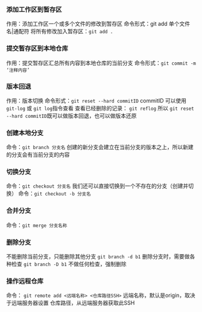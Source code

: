 ### 添加工作区到暂存区
作用：添加工作区一个或多个文件的修改到暂存区
命令形式：git add 单个文件名|通配符
将所有修改加入暂存区：`git add .`
### 提交暂存区到本地仓库
作用：提交暂存区汇总所有内容到本地仓库的当前分支
命令形式：`git commit -m ‘注释内容’`
### 版本回退
作用：版本切换
命令形式：`git reset --hard commitID`
commitID 可以使用 `git-log` 或 `git log`指令查看
查看已经删除的记录：
`git reflog`
所以
`git reset --hard commitID`既可以做版本回退，也可以做版本还原
### 创建本地分支
命令：`git branch 分支名`
创建的新分支会建立在当前分支的版本之上，所以新建的分支会有当前分支的内容
### 切换分支
命令：`git checkout 分支名`
我们还可以直接切换到一个不存在的分支（创建并切换）
命令：`git checkout -b 分支名`
### 合并分支
命令：`git merge 分支名称`
### 删除分支
不能删除当前分支，只能删除其他分支
`git branch -d b1` 删除分支时，需要做各种检查
`git branch -D b1` 不做任何检查，强制删除
### 操作远程仓库
命令： `git remote add <远端名称> <仓库路径SSH>`
远端名称，默认是origin，取决于远端服务器设置
仓库路径，从远端服务器获取此SSH
